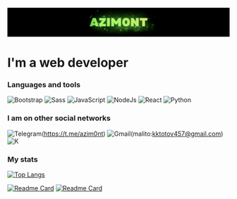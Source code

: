 ![Header](https://github.com/Azim0nt/azim0nt/blob/main/assets/header.png)

# I'm a web developer

### Languages and tools
![Bootstrap](https://img.shields.io/badge/-Bootstrap-2b1a3e?style=for-the-badge&logo=Bootstrap&logoColor=8812fc)
![Sass](https://img.shields.io/badge/-Sass-2b1a3e?style=for-the-badge&logo=sass&logoColor=cf6c9c)
![JavaScript](https://img.shields.io/badge/-JAVASCRIPT-2b1a3e?style=for-the-badge&logo=JAVASCRIPT&logoColor=f7e025)
![NodeJs](https://img.shields.io/badge/-NodeJs-2b1a3e?style=for-the-badge&logo=nodedotjs&logoColor=87cf30)
![React](https://img.shields.io/badge/-React-2b1a3e?style=for-the-badge&logo=react&logoColor=61dafb)
![Python](https://img.shields.io/badge/-Python-2b1a3e?style=for-the-badge&logo=Python&logoColor=3e74a4)



### I am on other social networks
![Telegram](https://img.shields.io/badge/-Telegram-2b1a3e?style=for-the-badge&logo=Telegram&logoColor=30acec)(https://t.me/azim0nt)
![Gmail](https://img.shields.io/badge/-Gmail-2b1a3e?style=for-the-badge&logo=Gmail&logoColor=e55348)(malito:kktotov457@gmail.com)
![K](https://img.shields.io/badge/-Kwork-2b1a3e?style=for-the-badge)

### My stats
[![Top Langs](https://github-readme-stats.vercel.app/api/top-langs/?username=azim0nt&theme=dark&show_icons=true&bg_color=2b1a3e)](https://github.com/azim0nt/github-readme-stats)

[![Readme Card](https://github-readme-stats.vercel.app/api/pin/?username=azim0nt&repo=audio_player&theme=dark&show_icons=true&bg_color=2b1a3e)](https://github.com/azim0nt/audio_player)
[![Readme Card](https://github-readme-stats.vercel.app/api/pin/?username=azim0nt&repo=tracking-odds&theme=dark&show_icons=true&bg_color=2b1a3e)](https://github.com/azim0nt/tracking-odds)
